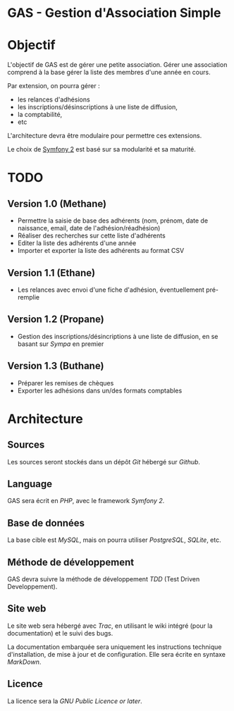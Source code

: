 GAS - Gestion d'Association Simple
==================================


# Objectif


L'objectif de GAS est de gérer une petite association. Gérer une association
comprend à la base gérer la liste des membres d'une année en cours.

Par extension, on pourra gérer :
* les relances d'adhésions
* les inscriptions/désinscriptions à une liste de diffusion,
* la comptabilité,
* etc

L'architecture devra être modulaire pour permettre ces extensions.

Le choix de [Symfony 2](http://symfony.com/) est basé sur sa modularité et sa maturité. 

# TODO

## Version 1.0 (Methane)

* Permettre la saisie de base des adhérents (nom, prénom, date de
naissance, email, date de l'adhésion/réadhésion)
* Réaliser des recherches sur cette liste d'adhérents
* Editer la liste des adhérents d'une année
* Importer et exporter la liste des adhérents au format CSV

## Version 1.1 (Ethane)

* Les relances avec envoi d'une fiche d'adhésion, éventuellement
pré-remplie

## Version 1.2 (Propane)

* Gestion des inscriptions/désincriptions à une liste de diffusion,
en se basant sur *Sympa* en premier

## Version 1.3 (Buthane)

* Préparer les remises de chèques
* Exporter les adhésions dans un/des formats comptables

# Architecture

## Sources

Les sources seront stockés dans un dépôt *Git* hébergé sur *Github*.

## Language

GAS sera écrit en *PHP*, avec le framework *Symfony 2*.

## Base de données

La base cible est *MySQL*, mais on pourra utiliser *PostgreSQL*, *SQLite*, etc.

## Méthode de développement

GAS devra suivre la méthode de développement *TDD* (Test Driven Developpement).

## Site web

Le site web sera hébergé avec *Trac*, en utilisant le wiki intégré (pour la
documentation) et le suivi des bugs.

La documentation embarquée sera uniquement les instructions technique
d'installation, de mise à jour et de configuration. Elle sera écrite en
syntaxe *MarkDown*.

## Licence

La licence sera la *GNU Public Licence or later*.

